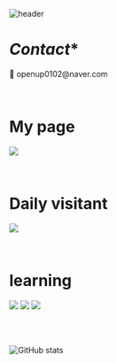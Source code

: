 

<!--헤더 시간에 따라 색 바뀌는 timeGradient 사용, 마크다운-->
![header](https://capsule-render.vercel.app/api?type=waving&color=timeGradient&text=%20%208woo4's%20GitHub%20👋&animation=twinkling&fontSize=35&fontAlignY=40&fontAlign=70&height=250)

<!--연락처-->
# <a>*Contact**</a>

<p>
  📧 openup0102@naver.com
</p>
<br>

<!--개인페이지-->
# <a>**My page**</a>

<p>  
<a href="https://www.notion.so/9edb3854b3b3414b866e9e1366b16ee5?pvs=4" target="_blank"><img src="https://img.shields.io/badge/Notion-000000?style=flat-square&logo=notion&logoColor=white"/></a>
</p>
<br>

<!--깃허브 방문자 수-->
# <a>**Daily visitant**</a>

<a href="https://hits.seeyoufarm.com"><img src="https://hits.seeyoufarm.com/api/count/incr/badge.svg?url=https%3A%2F%2Fgithub.com%2F8woo4&count_bg=%23F6003F&title_bg=%23B9B9B9&icon=&icon_color=%23000000&title=daily+visitant&edge_flat=false"/></a>

<p>
<br>
  
<!--스택? 배우고 있는 언어 뱃지로 표시-->
# <a>**learning**</a>
<p>
<img src="https://img.shields.io/badge/javascript-black?style=flat-square&logo=javascript&logoColor=F7DF1E"/>
<img src="https://img.shields.io/badge/html5-black?style=flat-square&logo=html5&logoColor=E34F26"/>
<img src="https://img.shields.io/badge/css3-black?style=flat-square&logo=css3&logoColor=1572B6"/>
</p>  
<br>
<br>

<!--깃허브에 올린 repositories 수 기반, 등급으로 표시되는 표-->
![GitHub stats](https://github-readme-stats.vercel.app/api?username=8woo4&show_icons=true&theme=radical)

